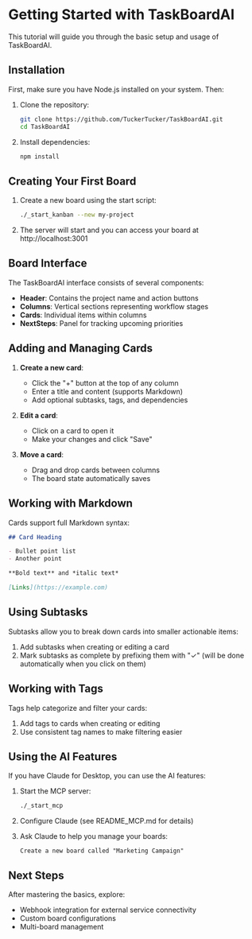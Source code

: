 # Getting Started with TaskBoardAI

This tutorial will guide you through the basic setup and usage of TaskBoardAI.

## Installation

First, make sure you have Node.js installed on your system. Then:

1. Clone the repository:
   ```bash
   git clone https://github.com/TuckerTucker/TaskBoardAI.git
   cd TaskBoardAI
   ```

2. Install dependencies:
   ```bash
   npm install
   ```

## Creating Your First Board

1. Create a new board using the start script:
   ```bash
   ./_start_kanban --new my-project
   ```

2. The server will start and you can access your board at http://localhost:3001

## Board Interface

The TaskBoardAI interface consists of several components:

- **Header**: Contains the project name and action buttons
- **Columns**: Vertical sections representing workflow stages
- **Cards**: Individual items within columns
- **NextSteps**: Panel for tracking upcoming priorities

## Adding and Managing Cards

1. **Create a new card**:
   - Click the "+" button at the top of any column
   - Enter a title and content (supports Markdown)
   - Add optional subtasks, tags, and dependencies

2. **Edit a card**:
   - Click on a card to open it
   - Make your changes and click "Save"

3. **Move a card**:
   - Drag and drop cards between columns
   - The board state automatically saves

## Working with Markdown

Cards support full Markdown syntax:

```markdown
## Card Heading

- Bullet point list
- Another point

**Bold text** and *italic text*

[Links](https://example.com)

```

## Using Subtasks

Subtasks allow you to break down cards into smaller actionable items:

1. Add subtasks when creating or editing a card
2. Mark subtasks as complete by prefixing them with "✓" (will be done automatically when you click on them)

## Working with Tags

Tags help categorize and filter your cards:

1. Add tags to cards when creating or editing
2. Use consistent tag names to make filtering easier

## Using the AI Features

If you have Claude for Desktop, you can use the AI features:

1. Start the MCP server:
   ```bash
   ./_start_mcp
   ```

2. Configure Claude (see README_MCP.md for details)

3. Ask Claude to help you manage your boards:
   ```
   Create a new board called "Marketing Campaign"
   ```

## Next Steps

After mastering the basics, explore:

- Webhook integration for external service connectivity
- Custom board configurations
- Multi-board management